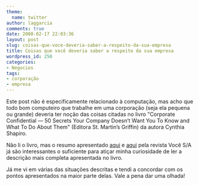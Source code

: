 ```yaml
---
theme:
  name: twitter
author: laggarcia
comments: true
date: 2008-02-17 22:03:36
layout: post
slug: coisas-que-voce-deveria-saber-a-respeito-da-sua-empresa
title: Coisas que você deveria saber a respeito da sua empresa
wordpress_id: 250
categories:
- Negocios
tags:
- corporação
- empresa
---
```


Este post não é especificamente relacionado à computação, mas acho que todo bom computeiro que trabalhe em uma corporação (seja ela pequena ou grande) deveria ter noção das coisas citadas no livro "Corporate Confidential — 50 Secrets Your Company Doesn’t Want You To Know and What To Do About Them" (Editora St. Martin’s Griffin) da autora Cynthia Shapiro.

Não li o livro, mas o resumo apresentado [aqui](http://vocesa.abril.uol.com.br/edicoes/0116/aberto/evolucao/mt_268355.shtml) e [aqui](http://vocesa.abril.uol.com.br/informado/aberto/ar_269275.shtml) pela revista Você S/A já são interessantes o suficiente para atiçar minha curiosidade de ler a descrição mais completa apresentada no livro.

Já me vi em várias das situações descritas e tendi a concordar com os pontos apresentados na maior parte delas. Vale a pena dar uma olhada!
